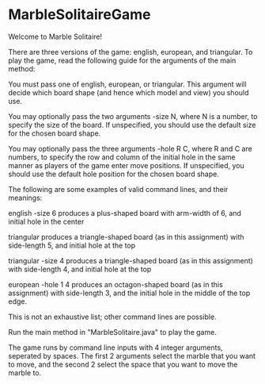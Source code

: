 # MarbleSolitaireGame

Welcome to Marble Solitaire!

There are three versions of the game: english, european, and triangular. To play the game, read the following guide
for the arguments of the main method:

You must pass one of english, european, or triangular. This argument will decide which board shape (and hence which model and view) you should use.

You may optionally pass the two arguments -size N, where N is a number, to specify the size of the board. If unspecified, you should use the default 
size for the chosen board shape.

You may optionally pass the three arguments -hole R C, where R and C are numbers, to specify the row and column of the initial hole in the same manner 
as players of the game enter move positions. If unspecified, you should use the default hole position for the chosen board shape.

The following are some examples of valid command lines, and their meanings:

english -size 6 produces a plus-shaped board with arm-width of 6, and initial hole in the center

triangular produces a triangle-shaped board (as in this assignment) with side-length 5, and initial hole at the top

triangular -size 4 produces a triangle-shaped board (as in this assignment) with side-length 4, and initial hole at the top

european -hole 1 4 produces an octagon-shaped board (as in this assignment) with side-length 3, and the initial hole in the middle of the top edge.

This is not an exhaustive list; other command lines are possible.

Run the main method in "MarbleSolitaire.java" to play the game.

The game runs by command line inputs with 4 integer arguments, seperated by spaces. The first 2 arguments select the marble that you want to move,
and the second 2 select the space that you want to move the marble to.

